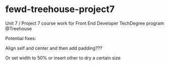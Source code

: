 # fewd-treehouse-project7
Unit 7 / Project 7 course work for Front End Developer TechDegree program @Treehouse

Potential fixes:

Align self and center and then add padding???

Or set width to 50% or insert other to dry a certain size 

